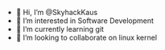 - 👋 Hi, I’m @SkyhackKaus
- 👀 I’m interested in Software Development
- 🌱 I’m currently learning git
- 💞️ I’m looking to collaborate on linux kernel 

<!---
SkyhackKaus/SkyhackKaus is a ✨ special ✨ repository because its `README.md` (this file) appears on your GitHub profile.
You can click the Preview link to take a look at your changes.
--->
